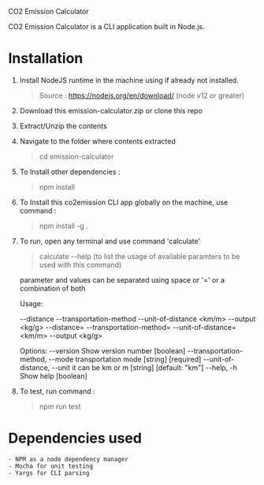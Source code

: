 CO2 Emission Calculator

CO2 Emission Calculator is a CLI application built in Node.js.

# Installation

1. Install NodeJS runtime in the machine using if already not installed. 
    > Source : https://nodejs.org/en/download/ (node v12 or greater)

2. Download this emission-calculator.zip or clone this repo

3. Extract/Unzip the contents

4. Navigate to the folder where contents extracted 
    > cd emission-calculator

5. To Install other dependencies :
    > npm install

6. To Install this co2emission CLI app globally on the machine, use command :
    > npm install -g .

7. To run, open any terminal and use command 'calculate'
    > calculate --help   (to list the usage of available paramters to be used with this command)

    parameter and values can be separated using space or '=' or a combination of both
    
    Usage: 
    
    --distance <distance> --transportation-method <type-of-transport> --unit-of-distance <km/m> --output <kg/g> 
    --distance=<distance> --transportation-method=<type-of-transport> --unit-of-distance=<km/m> --output <kg/g>

    Options:
        --version                        Show version number                 [boolean]
        --transportation-method, --mode  transportation mode       [string] [required]
        --unit-of-distance, --unit       it can be km or m    [string] [default: "km"]
        --help, -h                       Show help                           [boolean]

8. To test, run command :
    > npm run test


# Dependencies used
    - NPM as a node dependency manager
    - Mocha for unit testing
    - Yargs for CLI parsing